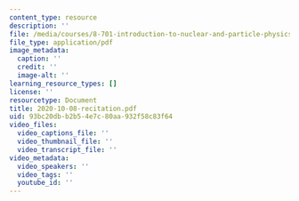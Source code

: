 ```yaml
---
content_type: resource
description: ''
file: /media/courses/8-701-introduction-to-nuclear-and-particle-physics-fall-2020/2020-10-08-recitation.pdf
file_type: application/pdf
image_metadata:
  caption: ''
  credit: ''
  image-alt: ''
learning_resource_types: []
license: ''
resourcetype: Document
title: 2020-10-08-recitation.pdf
uid: 93bc20db-b2b5-4e7c-80aa-932f58c83f64
video_files:
  video_captions_file: ''
  video_thumbnail_file: ''
  video_transcript_file: ''
video_metadata:
  video_speakers: ''
  video_tags: ''
  youtube_id: ''
---
```

